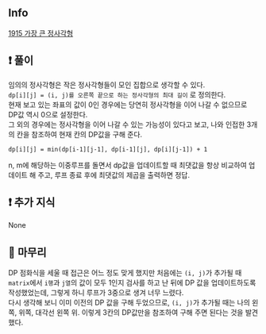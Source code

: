 ## Info
<a href="https://www.acmicpc.net/problem/1915" rel="nofollow">1915 가장 큰 정사각형</a>

## ❗ 풀이
임의의 정사각형은 작은 정사각형들이 모인 집합으로 생각할 수 있다.  
`dp[i][j] = (i, j)를 오른쪽 끝으로 하는 정사각형의 최대 길이` 로 정의한다.  
현재 보고 있는 좌표의 값이 0인 경우에는 당연히 정사각형을 이어 나갈 수 없으므로 DP값 역시 0으로 설정한다.  
그 외의 경우에는 정사각형을 이어 나갈 수 있는 가능성이 있다고 보고, 나와 인접한 3개의 칸을 참조하여 현재 칸의 DP값을 구해 준다.  
  
`dp[i][j] = min(dp[i-1][j-1], dp[i-1][j], dp[i][j-1]) + 1`  

n, m에 해당하는 이중루프를 돌면서 dp값을 업데이트할 때 최댓값을 항상 비교하여 업데이트 해 주고, 루프 종료 후에 최댓값의 제곱을 출력하면 정답.

## ❗ 추가 지식
None

## 🙂 마무리
DP 점화식을 세울 때 접근은 어느 정도 맞게 했지만 처음에는 `(i, j)`가 추가될 때 `matrix`에서 `i행`과 `j열`의 값이 모두 1인지 검사를 하고 난 뒤에 DP 값을 업데이트하도록 작성했었는데, 그렇게 하니 루프가 3중으로 생겨 너무 느렸다.  
다시 생각해 보니 이미 이전의 DP 값을 구해 두었으므로, `(i, j)`가 추가될 때는 나의 왼쪽, 위쪽, 대각선 왼쪽 위. 이렇게 3칸의 DP값만을 참조하여 구해 주면 된다는 것을 발견했다.

